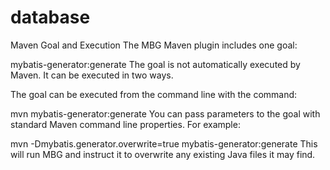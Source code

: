# database

Maven Goal and Execution
The MBG Maven plugin includes one goal:

mybatis-generator:generate
The goal is not automatically executed by Maven. It can be executed in two ways.

The goal can be executed from the command line with the command:

mvn mybatis-generator:generate
You can pass parameters to the goal with standard Maven command line properties. For example:

mvn -Dmybatis.generator.overwrite=true mybatis-generator:generate
This will run MBG and instruct it to overwrite any existing Java files it may find.